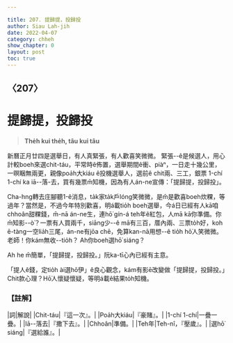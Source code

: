 ```yaml
---

title: 207. 提歸提，投歸投
author: Siau Lah-jih
date: 2022-04-07
category: chheh
show_chapter: 0
layout: post
toc: true
---
```

  
## 〈207〉
# 提歸提，投歸投
>**The̍h kui the̍h, tâu kui tâu**

新曆正月廿四是選舉日，有人真緊張，有人歡喜笑微微。
緊張--ê是候選人，用心計較boeh來選chit-táu，平常時ê佈置，選舉期間ê衝、piàⁿ，一日走十幾公里，一暝睏無兩更，親像poa̍h大kiáu ê投機選舉人，選前ê chit兩、三工，銀票 1-chí 1-chí ka iā--落-去，買有幾票m̄知機，因為有人án-ne宣傳：「提歸提，投歸投」。

Cha-hng轉去庄腳聽1-ê消息，ta̍k家ta̍k戶lóng笑微微，是m̄是歡喜boeh炊粿，等過年？當然是，不過今年特別歡喜，明á載tio̍h boeh選舉，今á日已經有人kā咱chhoân甜粿錢，m̄-nā án-ne生，連hō͘ gín-á teh年ê紅包，人mā kā你準備。你m̄知影--ò͘？一票有人買兩千，siāng少--ê mā有三百，厝內兩、三票to̍h好，koh ē-tàng一空lia̍h三尾，án-ne有jōa chē，免算kan-nā用想--ê tio̍h hō͘人笑微微。老師！你kám無收--tio̍h？
Ah你boeh選hō͘ siáng？

Ah he m̄簡單，「提歸提，投歸投。」阮ka-tī心內已經有主意。

「提人ê錢，定tio̍h ài選hō͘伊」ê良心觀念，kám有影ē改變做「提歸提，投歸投。」Chit款心理？Hō͘人懷疑懷疑，等明á載ê結果to̍h知機。


### 【註解】

|詞|解說|
|Chit-táu|『這一次』。|
|Poa̍h大kiáu|『豪賭』。|
|1-chí 1-chí|一疊一疊。|
|Iā--落去|『撒下去』。|
|Chhoân|準備。|
|Teh年|Teh-nî，『壓歲』。|
|選hō͘ siáng|『選給誰』。|

